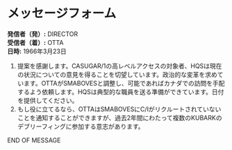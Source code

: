 # メッセージフォーム

**発信者（発）:** DIRECTOR  
**受信者（着）:** OTTA  
**日時:** 1966年3月23日  

1. 提案を感謝します。CASUGAR/1の高レベルアクセスの対象者、HQSは現在の状況についての意見を得ることを切望しています。政治的な変革を求めています。OTTAがSMABOVESと調整し、可能であればカナダでの訪問を手配するよう依頼します。HQSは典型的な職員を送る準備ができています。日付を提供してください。  
2. もし役に立てるなら、OTTAはSMABOVESにC/Iがリクルートされていないことを通知することができますが、過去2年間にわたって複数のKUBARKのデブリーフィングに参加する意志があります。  

END OF MESSAGE